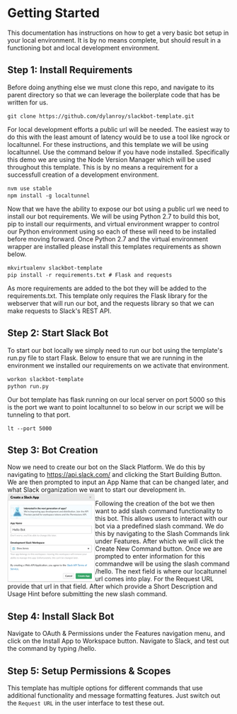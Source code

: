 # Getting Started
This documentation has instructions on how to get a very basic bot setup in your local environment. It is by no means complete, but should result in a functioning bot and local development environment.

## Step 1: Install Requirements
Before doing anything else we must clone this repo, and navigate to its parent directory so that we can leverage the boilerplate code that has be written for us.
```
git clone https://github.com/dylanroy/slackbot-template.git
```

For local development efforts a public url will be needed. The easiest way to do this with the least amount of latency would be to use a tool like ngrock or localtunnel. For these instructions, and this template we will be using localtunnel. Use the command below if you have node installed. Specifically this demo we are using the Node Version Manager which will be used throughout this template. This is by no means a requirement for a successfull creation of a development environment.
```
nvm use stable
npm install -g localtunnel
```

Now that we have the ability to expose our bot using a public url we need to install our bot requirements. We will be using Python 2.7 to build this bot, pip to install our requirments, and virtual environment wrapper to control our Python environment using so each of these will need to be installed before moving forward. Once Python 2.7 and the virtual environment wrapper are installed please install this templates requirements as shown below.
```
mkvirtualenv slackbot-template
pip install -r requirements.txt # Flask and requests
```

As more requirements are added to the bot they will be added to the requirements.txt. This template only requires the Flask library for the webserver that will run our bot, and the requests library so that we can make requests to Slack's REST API.

## Step 2: Start Slack Bot
To start our bot locally we simply need to run our bot using the template's run.py file to start Flask. Below to ensure that we are running in the environment we installed our requirements on we activate that environment.
```
workon slackbot-template
python run.py
```

Our bot template has flask running on our local server on port 5000 so this is the port we want to point localtunnel to so below in our script we will be tunneling to that port.
```
lt --port 5000
```

## Step 3: Bot Creation
Now we need to create our bot on the Slack Platform. We do this by navigating to https://api.slack.com/ and clicking the Start Building Button. We are then prompted to input an App Name that can be changed later, and what Slack organization we want to start our development in.  
<img src="images/create-bot-dialog.png" align="left" height="200">

Following the creation of the bot we then want to add slash command functionality to this bot. This allows users to interact with our bot via a predefined slash command. We do this by navigating to the Slash Commands link under Features. After which we will click the Create New Command button. Once we are prompted to enter information for this commandwe will be using the slash command /hello. The next field is where our localtunnel url comes into play. For the Request URL provide that url in that field. After which provide a Short Description and Usage Hint before submitting the new slash command.


## Step 4: Install Slack Bot
Navigate to OAuth & Permissions under the Features navigation menu, and click on the Install App to Workspace button. Navigate to Slack, and test out the command by typing /hello. 


## Step 5: Setup Permissions & Scopes
This template has multiple options for different commands that use additional functionality and message formatting features. Just switch out the `Request URL` in the user interface to test these out.